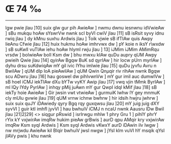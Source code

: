 # Œ 74 ‰
---
lgw pwie jIau ]10] suix glw gur pih AwieAw ] nwmu dwnu iesnwnu
idVwieAw ] sBu mukqu hoAw sYswrVw nwnk scI byVI cwiV jIau ]11] sB
isRsit syvy idnu rwiq jIau ] dy kMnu suxhu Ardwis jIau ] Toik vjwie sB
ifTIAw quis Awpy lieAnu Cfwie jIau ]12] huix hukmu hoAw imhrvwx dw
] pY koie n iksY r\wxdw ] sB suKwlI vuTIAw iehu hoAw hlymI rwju jIau ]
13] iJMim iJMim AMimRqu vrsdw ] bolwieAw bolI Ksm dw ] bhu mwxu kIAw
quDu aupry qUM Awpy pwieih Qwie jIau ]14] qyirAw Bgqw BuK sd qyrIAw ]
hir locw pUrn myrIAw ] dyhu drsu suKdwiqAw mY gil ivic lYhu imlwie
jIau ]15] quDu jyvfu Avru n BwilAw ] qUM dIp loA pieAwilAw ] qUM Qwin
Qnµqir riv rihAw nwnk Bgqw scu ADwru jIau ]16] hau gosweI dw
pihlvwnVw ] mY gur imil auc dumwlVw ] sB hoeI iCMJ iekTIAw dXu bYTw
vyKY Awip jIau ]17] vwq vjin tMmk ByrIAw ] ml lQy lYdy PyrIAw ]
inhqy pMij juAwn mY gur QwpI idqI kMif jIau ]18] sB iekTy hoie
AwieAw ] Gir jwsin vwt vtwieAw ] gurmuiK lwhw lY gey mnmuK cly mUlu
gvwie jIau ]19] qUM vrnw ichnw bwhrw ] hir idsih hwjru jwhrw ]
suix suix quJY iDAwiedy qyry Bgq rqy guxqwsu jIau ]20] mY juig juig dXY
syvVI ] guir ktI imhfI jyvVI ] hau bwhuiV iCMJ n ncaU nwnk Aausru
lDw Bwil jIau ]21]2]29]
<> siqgur pRswid ]
isrIrwgu mhlw 1 phry Gru 1 ]
pihlY phrY rYix kY vxjwirAw imqRw hukim pieAw grBwis ] aurD qpu
AMqir kry vxjwirAw imqRw Ksm syqI Ardwis ] Ksm syqI Ardwis vKwxY
aurD iDAwin ilv lwgw ] nw mrjwdu AwieAw kil BIqir bwhuiV jwsI
nwgw ] jYsI klm vuVI hY msqik qYsI jIAVy pwis ] khu nwnk
####
